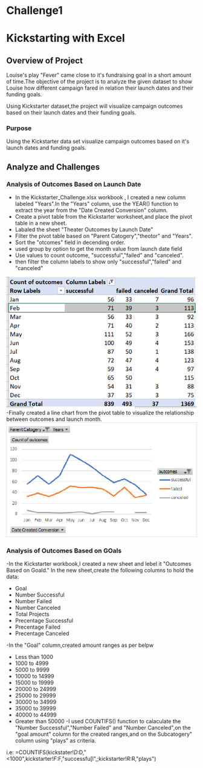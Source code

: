 # Challenge1
# Kickstarting with Excel

## Overview of Project
Louise's play "Fever" came close to it's fundraising goal in a short amount of time.The objective of the project is to analyze the given dataset to show Louise how different campaign fared in relation their launch dates and their funding goals.

Using Kickstarter dataset,the project will visualize campaign outcomes based on their launch dates and their funding goals.

### Purpose
Using the Kickstarter data set visualize campaign outcomes based on it's launch dates and funding goals.


## Analyze and Challenges

### Analysis of Outcomes Based on Launch Date
- In the Kickstarter_Challenge.xlsx workbook , I created a new column labeled "Years".In the "Years" column, use the YEAR() function to extract the year from the "Date Created Conversion" column.
- Create a pivot table from the Kickstarter worksheet,and place the pivot table in a new sheet. 
- Labaled the sheet "Theater Outcomes by Launch Date"
- Filter the pivot table based on "Parent Catogery","theotor" and "Years".
- Sort the "otcomes" field in decending order.
- used group by option to get the month value from launch date field
- Use values to count outcome, "successful","failed" and "canceled".
- then filter the column labels to show only "successful","failed" and "canceled"

![](images/dil1pivot.PNG)
-Finally created a line chart from the pivot table to visualize the relationship between outcomes and launch month.
![](images/Theoter_Outcomes_vs_Launch.png)

### Analysis of Outcomes Based on GOals
-In the Kickstarter workbook,I created a new sheet and lebel it "Outcomes Based on Goald."
In the new sheet,create the following columns to hold the data:
 - Goal
 - Number Successful
 - Number Failed
 - Number Canceled
 - Total Projects
 - Precentage Successful
 - Precentage Failed
 - Precentage Canceled
 
-In the "Goal" column,created amount ranges as per belpw
 - Less than 1000
 - 1000 to 4999
 - 5000 to 9999
 - 10000 to 14999
 - 15000 to 19999
 - 20000 to 24999
 - 25000 to 29999
 - 30000 to 34999
 - 35000 to 39999
 - 40000 to 44999
  - Greater than 50000
 -I used COUNTIFS() function to calaculate the "Number Successful","Number Failed" and "Number Canceled",on the "goal amount" column for the created ranges,and on the Subcatogery" column using "plays" as criteria.
 
 i.e: =COUNTIFS(kickstater!$D:$D,"<1000",kickstarter!$F:$F,"successfu[l",;kickstarter!$R:$R,"plays")
